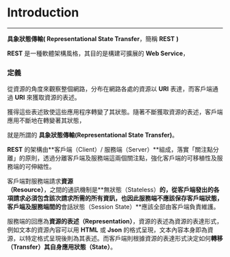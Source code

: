 # Introduction

---

**具象狀態傳輸\( Representational State Transfer**，簡稱 **REST** **\)**

**REST** 是一種軟體架構風格，其目的是構建可擴展的 **Web Service**，

### 定義

從資源的角度來觀察整個網路，分布在網路各處的資源以 **URI** 表達，而客戶端通過 **URI** 來獲取資源的表述。

獲得這些表述致使這些應用程序轉變了其狀態。隨著不斷獲取資源的表述，客戶端應用不斷地在轉變著其狀態，

就是所謂的 **具象狀態傳輸\(Representational State Transfer\)**。

**REST** 的架構由**客戶端（Client）\/ 服務端（Server）**組成，落實「關注點分離」的原則，透過分離客戶端及服務端這兩個關注點，強化客戶端的可移稙性及服務端的可伸縮性。

客戶端對服務端請求**資源（Resource）**，之間的通訊機制是**無狀態（Stateless）**的，從客戶端發出的各項請求必須包含該次請求所需的所有資訊，也因此服務端不應該保存客戶端狀態，客戶端及服務端間的**會話狀態（Session State）**應該全部由客戶端負責維護。

服務端的回應為**資源的表述（Representation）**，資源的表述為資源的表達形式，例如文本的資源內容可以用 **HTML** 或 **Json** 的格式呈現，文本內容本身即為資源，以特定格式呈現後則為其表述。而客戶端則根據資源的表達形式決定如何**轉移（Transfer）**其自身應用**狀態（State）**。

